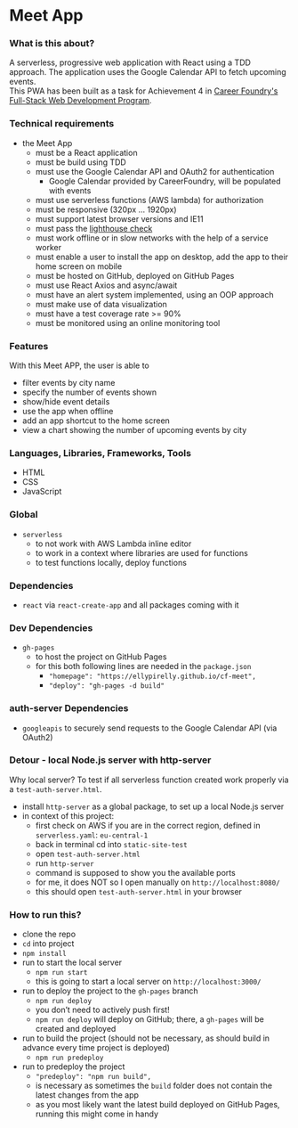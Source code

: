 # Meet App

### What is this about?
A serverless, progressive web application with React using a TDD approach. The application uses the Google Calendar API to fetch upcoming events.
<br>
This PWA has been built as a task for Achievement 4 in [Career Foundry's Full-Stack Web Development Program](https://careerfoundry.com/en/courses/become-a-web-developer/).

### Technical requirements
- the Meet App
  - must be a React application
  - must be build using TDD
  - must use the Google Calendar API and OAuth2 for authentication
    - Google Calendar provided by CareerFoundry, will be populated with events
  - must use serverless functions (AWS lambda) for authorization
  - must be responsive (320px ... 1920px)
  - must support latest browser versions and IE11
  - must pass the [lighthouse check](https://developer.chrome.com/docs/lighthouse/overview/)
  - must work offline or in slow networks with the help of a service worker
  - must enable a user to install the app on desktop, add the app to their home screen on mobile
  - must be hosted on GitHub, deployed on GitHub Pages
  - must use React Axios and async/await
  - must have an alert system implemented, using an OOP approach
  - must make use of data visualization
  - must have a test coverage rate >= 90%
  - must be monitored using an online monitoring tool

### Features
With this Meet APP, the user is able to
- filter events by city name
- specify the number of events shown
- show/hide event details
- use the app when offline
- add an app shortcut to the home screen
- view a chart showing the number of upcoming events by city

### Languages, Libraries, Frameworks, Tools
- HTML
- CSS
- JavaScript

### Global
- `serverless`
  - to not work with AWS Lambda inline editor
  - to work in a context where libraries are used for functions
  - to test functions locally, deploy functions

### Dependencies
- `react` via `react-create-app` and all packages coming with it

### Dev Dependencies
- `gh-pages`
  - to host the project on GitHub Pages
  - for this both following lines are needed in the `package.json`
    - `"homepage": "https://ellypirelly.github.io/cf-meet",`
    - `"deploy": "gh-pages -d build"`

### auth-server Dependencies
- `googleapis` to securely send requests to the Google Calendar API (via OAuth2)

### Detour - local Node.js server with http-server
Why local server? To test if all serverless function created work properly via a `test-auth-server.html`.
- install `http-server` as a global package, to set up a local Node.js server
- in context of this project:
  - first check on AWS if you are in the correct region, defined in `serverless.yaml`: `eu-central-1`
  - back in terminal cd into `static-site-test`
  - open `test-auth-server.html`
  - run `http-server`
  - command is supposed to show you the available ports
  - for me, it does NOT so I open manually on `http://localhost:8080/`
  - this should open `test-auth-server.html` in your browser

### How to run this?
- clone the repo
- `cd` into project
- `npm install`
- run to start the local server
  - `npm run start`
  - this is going to start a local server on `http://localhost:3000/`
- run to deploy the project to the `gh-pages` branch
  - `npm run deploy`
  - you don’t need to actively push first!
  - `npm run deploy` will deploy on GitHub; there, a `gh-pages` will be created and deployed
- run to build the project (should not be necessary, as should build in advance every time project is deployed)
  - `npm run predeploy`
- run to predeploy the project
  - `"predeploy": "npm run build",`
  - is necessary as sometimes the `build` folder does not contain the latest changes from the app
  - as you most likely want the latest build deployed on GitHub Pages, running this might come in handy